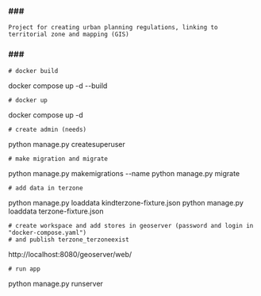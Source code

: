 ### ### ###
    Project for creating urban planning regulations, linking to territorial zone and mapping (GIS)
### ### ###

    # docker build
docker compose up -d --build

    # docker up
docker compose up -d

    # create admin (needs)
python manage.py createsuperuser

    # make migration and migrate
python manage.py makemigrations --name
python manage.py migrate

    # add data in terzone
python manage.py loaddata kindterzone-fixture.json
python manage.py loaddata terzone-fixture.json

    # create workspace and add stores in geoserver (password and login in "docker-compose.yaml")
    # and publish terzone_terzoneexist
http://localhost:8080/geoserver/web/

    # run app 
python manage.py runserver
